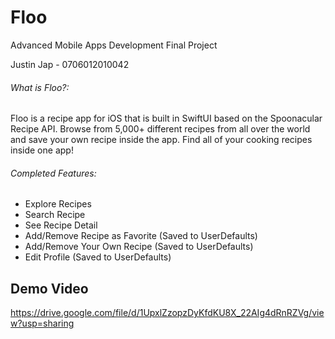 # Floo

Advanced Mobile Apps Development Final Project

Justin Jap - 0706012010042

###### What is Floo?:

Floo is a recipe app for iOS that is built in SwiftUI based on the Spoonacular Recipe API. Browse from 5,000+ different recipes from all over the world and save your own recipe inside the app. Find all of your cooking recipes inside one app!

###### Completed Features:

- Explore Recipes
- Search Recipe
- See Recipe Detail
- Add/Remove Recipe as Favorite (Saved to UserDefaults)
- Add/Remove Your Own Recipe (Saved to UserDefaults)
- Edit Profile (Saved to UserDefaults)

## Demo Video

https://drive.google.com/file/d/1UpxlZzopzDyKfdKU8X_22AIg4dRnRZVg/view?usp=sharing
